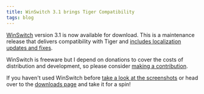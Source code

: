 ```yaml
---
title: WinSwitch 3.1 brings Tiger Compatibility
tags: blog
---
```


[WinSwitch](http://typechecked.net/a/products/winswitch/) version 3.1 is now available for download. This is a maintenance release that delivers compatibility with Tiger and [includes localization updates and fixes](http://typechecked.net/a/products/winswitch/history/).

WinSwitch is freeware but I depend on donations to cover the costs of distribution and development, so please consider [making a contribution](https://typechecked.net/a/products/winswitch/donate/).

If you haven't used WinSwitch before [take a look at the screenshots](http://typechecked.net/a/products/winswitch/screenshots/) or head over to the [downloads page](http://typechecked.net/a/products/winswitch/download/) and take it for a spin!
